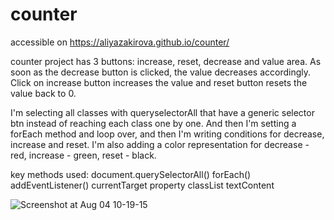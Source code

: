# counter

accessible on https://aliyazakirova.github.io/counter/ 

counter project has 3 buttons: increase, reset, decrease and value area.
As soon as the decrease button is clicked, the value decreases accordingly. Click on increase button increases the value and reset button resets the value back to 0.

I'm selecting all classes with queryselectorAll that have a generic selector btn instead of reaching each class one by one. And then I'm setting a forEach method and loop over, and then I'm writing conditions for decrease, increase and reset. I'm also adding a color representation for decrease - red, increase - green, reset - black.

key methods used:
document.querySelectorAll()
forEach()
addEventListener()
currentTarget property
classList
textContent

![Screenshot at Aug 04 10-19-15](https://user-images.githubusercontent.com/93845260/182787799-3dae754b-df33-43a1-bb5d-5688fd22a34d.png)
